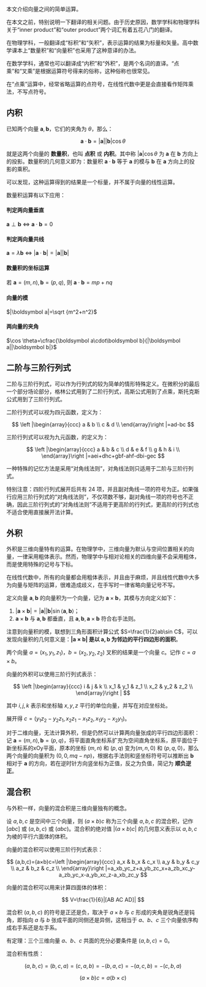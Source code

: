本文介绍向量之间的简单运算。

在本文之前，特别说明一下翻译的相关问题。由于历史原因，数学学科和物理学科关于“inner product”和“outer product”两个词汇有着五花八门的翻译。

在物理学科，一般翻译成“标积”和“矢积”，表示运算的结果为标量和矢量。高中数学课本上“数量积”和“向量积”也采用了这种意译的办法。

在数学学科，通常也可以翻译成“内积”和“外积”，是两个名词的直译。“点乘”和“叉乘”是根据运算符号得来的俗称，这种俗称也很常见。

在“点乘”运算中，经常省略运算的点符号，在线性代数中更是会直接看作矩阵乘法，不写点符号。

## 内积

已知两个向量 $\boldsymbol a,\boldsymbol b$，它们的夹角为 $\theta$，那么：

$$
\boldsymbol a \cdot \boldsymbol b=|\boldsymbol a||\boldsymbol b|\cos \theta
$$

就是这两个向量的 **数量积**，也叫 **点积** 或 **内积**。其中称 $|\boldsymbol a|\cos \theta$ 为 $\boldsymbol a$ 在 $\boldsymbol b$ 方向上的投影。数量积的几何意义即为：数量积 $\boldsymbol a \cdot \boldsymbol b$ 等于 $\boldsymbol a$ 的模与 $\boldsymbol b$ 在 $\boldsymbol a$ 方向上的投影的乘积。

可以发现，这种运算得到的结果是一个标量，并不属于向量的线性运算。

数量积运算有以下应用：

#### 判定两向量垂直

$\boldsymbol a \perp \boldsymbol b$ $\iff$ $\boldsymbol a\cdot \boldsymbol b=0$

#### 判定两向量共线

$\boldsymbol a = \lambda \boldsymbol b$ $\iff$ $|\boldsymbol a\cdot \boldsymbol b|=|\boldsymbol a||\boldsymbol b|$

#### 数量积的坐标运算

若 $\boldsymbol a=(m,n),\boldsymbol b=(p,q),$ 则 $\boldsymbol a\cdot \boldsymbol b=mp+nq$

#### 向量的模

$|\boldsymbol a|=\sqrt {m^2+n^2}$

#### 两向量的夹角

$\cos \theta=\cfrac{\boldsymbol a\cdot\boldsymbol b}{|\boldsymbol a||\boldsymbol b|}$

## 二阶与三阶行列式

二阶与三阶行列式，可以作为行列式的较为简单的情形特殊定义。在微积分的最后一个部分场论部分，格林公式用到了二阶行列式，高斯公式用到了点乘，斯托克斯公式用到了三阶行列式。

二阶行列式可以视为四元函数，定义为：

$$
\left |\begin{array}{ccc}
a & b \\
c & d \\
\end{array}\right |=ad-bc
$$

三阶行列式可以视为九元函数，的定义为：

$$
\left |\begin{array}{ccc}
a & b & c \\
d & e & f \\
g & h & i \\
\end{array}\right |=aei+dhc+gbf-ahf-dbi-gec
$$

一种特殊的记忆方法是采用“对角线法则”，对角线法则只适用于二阶与三阶行列式。

特别注意：四阶行列式展开后共有 24 项，并且副对角线一项的符号为正。如果强行应用三阶行列式的“对角线法则”，不仅项数不够，副对角线一项的符号也不正确，因此三阶行列式的“对角线法则”不适用于更高阶的行列式，更高阶的行列式也不适合使用直接展开法计算。

## 外积

外积是三维向量特有的运算。在物理学中，三维向量为默认与空间位置相关的向量，一律采用粗体表示。然而，物理学中与相对论相关的四维向量不会采用粗体，而是使用特殊的记号与下标。

在线性代数中，所有的向量都会用粗体表示，并且由于麻烦，并且线性代数中大多为向量与矩阵的运算，很难造成歧义，在手写时一律省略向量记号不写。

定义向量 $\boldsymbol a,\boldsymbol b$ 的向量积为一个向量，记为 $\boldsymbol a\times \boldsymbol b$，其模与方向定义如下：

1. $|\boldsymbol a\times \boldsymbol b|=|\boldsymbol a||\boldsymbol b|\sin \langle \boldsymbol a,\boldsymbol b\rangle$；
2. $\boldsymbol a\times \boldsymbol b$ 与 $\boldsymbol a,\boldsymbol b$ 都垂直，且 $\boldsymbol a,\boldsymbol b,\boldsymbol a\times \boldsymbol b$ 符合右手法则。

注意到向量积的模，联想到三角形面积计算公式 $S=\frac{1}{2}ab\sin C$，可以发现向量积的几何意义是：**$|\boldsymbol a\times \boldsymbol b|$ 是以 $\boldsymbol a,\boldsymbol b$ 为邻边的平行四边形的面积**。

两个向量 $a=(x_1,y_1,z_1)$，$b=(x_2,y_2,z_2)$ 叉积的结果是一个向量 $c$。记作 $c = a \times b$。

向量的外积可以使用三阶行列式表示：

$$
\left |\begin{array}{ccc}
i & j & k \\
x_1 & y_1 & z_1  \\
x_2 & y_2 & z_2 \\
\end{array}\right |
$$

其中 $i, j, k$ 表示和坐标轴 $x, y, z$ 平行的单位向量，并写在对应坐标处。

展开得 $c = (y_1z_2-y_2z_1,x_2z_1-x_1z_2,x_1y_2-x_2y_1)$。

对于二维向量，无法计算外积，但是仍然可以计算两向量张成的平行四边形面积：记 $\boldsymbol a=(m,n),\boldsymbol b=(p,q)$，将平面直角坐标系扩充为空间直角坐标系，原平面位于新坐标系的xOy平面，原本的坐标 $(m,n)$ 和 $(p,q)$ 变为$(m,n,0)$ 和 $(p,q,0)$，那么两个向量的向量积为 $(0,0,mq-np)$，根据右手法则和竖坐标符号可以推断出 $\boldsymbol b$ 相对于 $\boldsymbol a$ 的方向，若在逆时针方向竖坐标为正值，反之为负值，简记为 **顺负逆正**。

## 混合积

与外积一样，向量的混合积是三维向量独有的概念。

设 $a, b, c$ 是空间中三个向量，则 $(a×b)c$ 称为三个向量 $a, b, c$ 的混合积，记作 $[a b c]$ 或 $(a,b,c)$ 或 $(abc)$。混合积的绝对值 $|(a×b)c|$ 的几何意义表示以 $a, b, c$ 为棱的平行六面体的体积。

向量的混合积可以使用三阶行列式表示：

$$
(a,b,c)=(a×b)c=\left |\begin{array}{ccc}
a_x & b_x & c_x \\
a_y & b_y & c_y \\
a_z & b_z & c_z \\
\end{array}\right |=a_xb_yc_z+a_yb_zc_x+a_zb_xc_y-a_zb_yc_x-a_yb_xc_z-a_xb_zc_y
$$

向量的混合积可以用来计算四面体的体积：

$$
V=\frac{1}{6}|[AB AC AD]|
$$

混合积 $(a,b,c)$ 的符号是正还是负，取决于 $a×b$ 与 $c$ 形成的夹角是锐角还是钝角，即指向 $a$ 与 $b$ 张成平面的同侧还是异侧，这相当于 $a$、$b$、$c$ 三个向量依序构成右手系还是左手系。

有定理：三个三维向量 $a$、$b$、$c$ 共面的充分必要条件是 $(a,b,c)=0$。

混合积有性质：

$$
(a,b,c)=(b,c,a)=(c,a,b)=-(b,a,c)=-(a,c,b)=-(c,b,a)
$$

$$
(a×b)c=a(b×c)
$$
